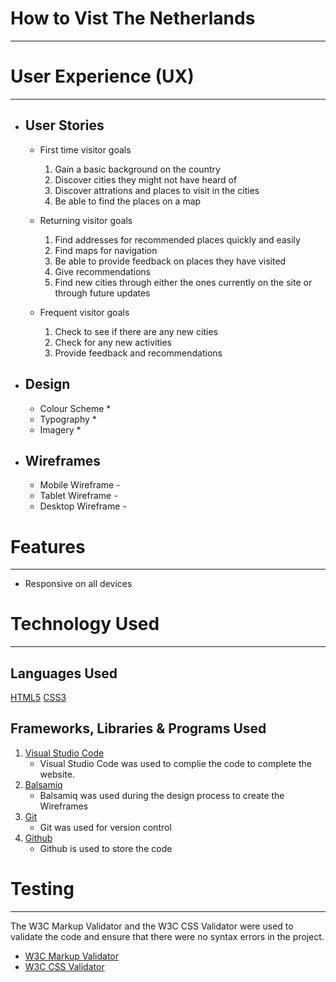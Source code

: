 # How to Vist The Netherlands
---
# User Experience (UX)
---
* ## User Stories
    * First time visitor goals
        1. Gain a basic background on the country
        2. Discover cities they might not have heard of
        3. Discover attrations and places to visit in the cities
        4. Be able to find the places on a map

    * Returning visitor goals
        1. Find addresses for recommended places quickly and easily
        2. Find maps for navigation
        3. Be able to provide feedback on places they have visited
        4. Give recommendations
        5. Find new cities through either the ones currently on the site or through future updates

    * Frequent visitor goals
        1. Check to see if there are any new cities
        2. Check for any new activities
        3. Provide feedback and recommendations

* ## Design
    * Colour Scheme
        *
    * Typography
        *
    * Imagery
        *

* ## Wireframes
    * Mobile Wireframe - 
    * Tablet Wireframe - 
    * Desktop Wireframe -

# Features
---
* Responsive on all devices

# Technology Used
---

## Languages Used
[HTML5](https://en.wikipedia.org/wiki/HTML5)
[CSS3](https://en.wikipedia.org/wiki/CSS)

## Frameworks, Libraries & Programs Used
1. [Visual Studio Code](https://code.visualstudio.com/)
    * Visual Studio Code was used to complie the code to complete the website.
2. [Balsamiq](https://balsamiq.com/)
    * Balsamiq was used during the design process to create the Wireframes
3. [Git](https://git-scm.com/)
    * Git was used for version control
4. [Github](https://github.com/)
    * Github is used to store the code

# Testing
---
The W3C Markup Validator and the W3C CSS Validator were used to validate the code and ensure that there were no syntax errors in the project.

* [W3C Markup Validator](https://validator.w3.org/)
* [W3C CSS Validator](https://validator.w3.org/)



